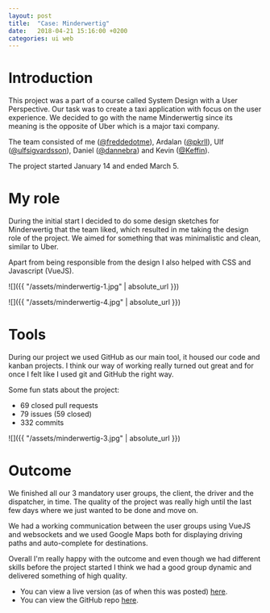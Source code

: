 ```yaml
---
layout: post
title:  "Case: Minderwertig"
date:   2018-04-21 15:16:00 +0200
categories: ui web
---
```


# Introduction

This project was a part of a course called System Design with a User Perspective. Our task was to create a taxi
application with focus on the user experience. We decided to go with the name Minderwertig since its meaning is the
opposite of Uber which is a major taxi company.

The team consisted of me ([@freddedotme](https://github.com/freddedotme)), Ardalan ([@pkrll](https://github.com/pkrll)),
Ulf ([@ulfsigvardsson](https://github.com/ulfsigvardsson)), Daniel ([@dannebra](https://github.com/dannebra)) and Kevin
([@Keffin](https://github.com/Keffin)).

The project started January 14 and ended March 5.

# My role

During the initial start I decided to do some design sketches for Minderwertig that the team liked, which resulted in me
taking the design role of the project. We aimed for something that was minimalistic and clean, similar to Uber.

Apart from being responsible from the design I also helped with CSS and Javascript (VueJS).

![]({{ "/assets/minderwertig-1.jpg" | absolute_url }})

![]({{ "/assets/minderwertig-4.jpg" | absolute_url }})

# Tools

During our project we used GitHub as our main tool, it housed our code and kanban projects.
I think our way of working really turned out great and for once I felt like I used git and GitHub the right way.

Some fun stats about the project:

- 69 closed pull requests
- 79 issues (59 closed)
- 332 commits

![]({{ "/assets/minderwertig-3.jpg" | absolute_url }})

# Outcome

We finished all our 3 mandatory user groups, the client, the driver and the dispatcher, in time.
The quality of the project was really high until the last few days where we just wanted to be done and move on.

We had a working communication between the user groups using VueJS and websockets and we used Google Maps both for
displaying driving paths and auto-complete for destinations.

Overall I'm really happy with the outcome and even though we had different skills before the project started I think
we had a good group dynamic and delivered something of high quality.

- You can view a live version (as of when this was posted) [here](http://mw.saturnfive.se).
- You can view the GitHub repo [here](https://github.com/pkrll/Minderwertig).